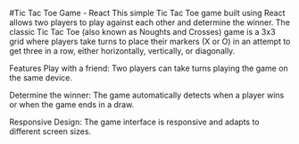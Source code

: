 
#Tic Tac Toe Game - React
This simple Tic Tac Toe game built using React allows two players to play against each other and determine the winner. The classic Tic Tac Toe (also known as Noughts and Crosses) game is a 3x3 grid where players take turns to place their markers (X or O) in an attempt to get three in a row, either horizontally, vertically, or diagonally.

Features
Play with a friend: Two players can take turns playing the game on the same device.

Determine the winner: The game automatically detects when a player wins or when the game ends in a draw.

Responsive Design: The game interface is responsive and adapts to different screen sizes.
